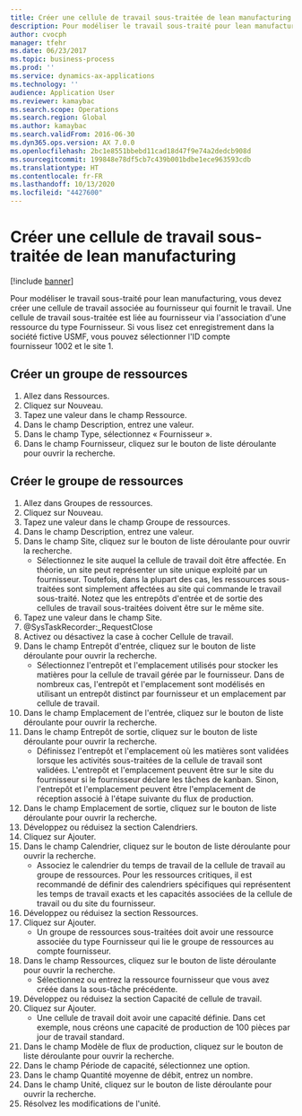 ```yaml
---
title: Créer une cellule de travail sous-traitée de lean manufacturing
description: Pour modéliser le travail sous-traité pour lean manufacturing, vous devez créer une cellule de travail associée au fournisseur qui fournit le travail.
author: cvocph
manager: tfehr
ms.date: 06/23/2017
ms.topic: business-process
ms.prod: ''
ms.service: dynamics-ax-applications
ms.technology: ''
audience: Application User
ms.reviewer: kamaybac
ms.search.scope: Operations
ms.search.region: Global
ms.author: kamaybac
ms.search.validFrom: 2016-06-30
ms.dyn365.ops.version: AX 7.0.0
ms.openlocfilehash: 2bc1e8551bbebd11cad18d47f9e74a2dedcb908d
ms.sourcegitcommit: 199848e78df5cb7c439b001bdbe1ece963593cdb
ms.translationtype: HT
ms.contentlocale: fr-FR
ms.lasthandoff: 10/13/2020
ms.locfileid: "4427600"
---
```

# <a name="create-a-subcontracted-work-cell-for-lean-manufacturing"></a>Créer une cellule de travail sous-traitée de lean manufacturing

[!include [banner](../../includes/banner.md)]

Pour modéliser le travail sous-traité pour lean manufacturing, vous devez créer une cellule de travail associée au fournisseur qui fournit le travail. Une cellule de travail sous-traitée est liée au fournisseur via l'association d'une ressource du type Fournisseur. Si vous lisez cet enregistrement dans la société fictive USMF, vous pouvez sélectionner l'ID compte fournisseur 1002 et le site 1.


## <a name="create-a-vendor-resource"></a>Créer un groupe de ressources
1. Allez dans Ressources.
2. Cliquez sur Nouveau.
3. Tapez une valeur dans le champ Ressource.
4. Dans le champ Description, entrez une valeur.
5. Dans le champ Type, sélectionnez « Fournisseur ».
6. Dans le champ Fournisseur, cliquez sur le bouton de liste déroulante pour ouvrir la recherche.

## <a name="create-the-resource-group"></a>Créer le groupe de ressources
1. Allez dans Groupes de ressources.
2. Cliquez sur Nouveau.
3. Tapez une valeur dans le champ Groupe de ressources.
4. Dans le champ Description, entrez une valeur.
5. Dans le champ Site, cliquez sur le bouton de liste déroulante pour ouvrir la recherche.
    * Sélectionnez le site auquel la cellule de travail doit être affectée. En théorie, un site peut représenter un site unique exploité par un fournisseur. Toutefois, dans la plupart des cas, les ressources sous-traitées sont simplement affectées au site qui commande le travail sous-traité. Notez que les entrepôts d'entrée et de sortie des cellules de travail sous-traitées doivent être sur le même site.  
6. Tapez une valeur dans le champ Site.
7. @SysTaskRecorder:_RequestClose
8. Activez ou désactivez la case à cocher Cellule de travail.
9. Dans le champ Entrepôt d'entrée, cliquez sur le bouton de liste déroulante pour ouvrir la recherche.
    * Sélectionnez l'entrepôt et l'emplacement utilisés pour stocker les matières pour la cellule de travail gérée par le fournisseur. Dans de nombreux cas, l'entrepôt et l'emplacement sont modélisés en utilisant un entrepôt distinct par fournisseur et un emplacement par cellule de travail.  
10. Dans le champ Emplacement de l'entrée, cliquez sur le bouton de liste déroulante pour ouvrir la recherche.
11. Dans le champ Entrepôt de sortie, cliquez sur le bouton de liste déroulante pour ouvrir la recherche.
    * Définissez l'entrepôt et l'emplacement où les matières sont validées lorsque les activités sous-traitées de la cellule de travail sont validées. L'entrepôt et l'emplacement peuvent être sur le site du fournisseur si le fournisseur déclare les tâches de kanban. Sinon, l'entrepôt et l'emplacement peuvent être l'emplacement de réception associé à l'étape suivante du flux de production.  
12. Dans le champ Emplacement de sortie, cliquez sur le bouton de liste déroulante pour ouvrir la recherche.
13. Développez ou réduisez la section Calendriers.
14. Cliquez sur Ajouter.
15. Dans le champ Calendrier, cliquez sur le bouton de liste déroulante pour ouvrir la recherche.
    * Associez le calendrier du temps de travail de la cellule de travail au groupe de ressources. Pour les ressources critiques, il est recommandé de définir des calendriers spécifiques qui représentent les temps de travail exacts et les capacités associées de la cellule de travail ou du site du fournisseur.  
16. Développez ou réduisez la section Ressources.
17. Cliquez sur Ajouter.
    * Un groupe de ressources sous-traitées doit avoir une ressource associée du type Fournisseur qui lie le groupe de ressources au compte fournisseur.  
18. Dans le champ Ressources, cliquez sur le bouton de liste déroulante pour ouvrir la recherche.
    * Sélectionnez ou entrez la ressource fournisseur que vous avez créée dans la sous-tâche précédente.  
19. Développez ou réduisez la section Capacité de cellule de travail.
20. Cliquez sur Ajouter.
    * Une cellule de travail doit avoir une capacité définie. Dans cet exemple, nous créons une capacité de production de 100 pièces par jour de travail standard.  
21. Dans le champ Modèle de flux de production, cliquez sur le bouton de liste déroulante pour ouvrir la recherche.
22. Dans le champ Période de capacité, sélectionnez une option.
23. Dans le champ Quantité moyenne de débit, entrez un nombre.
24. Dans le champ Unité, cliquez sur le bouton de liste déroulante pour ouvrir la recherche.
25. Résolvez les modifications de l'unité.

